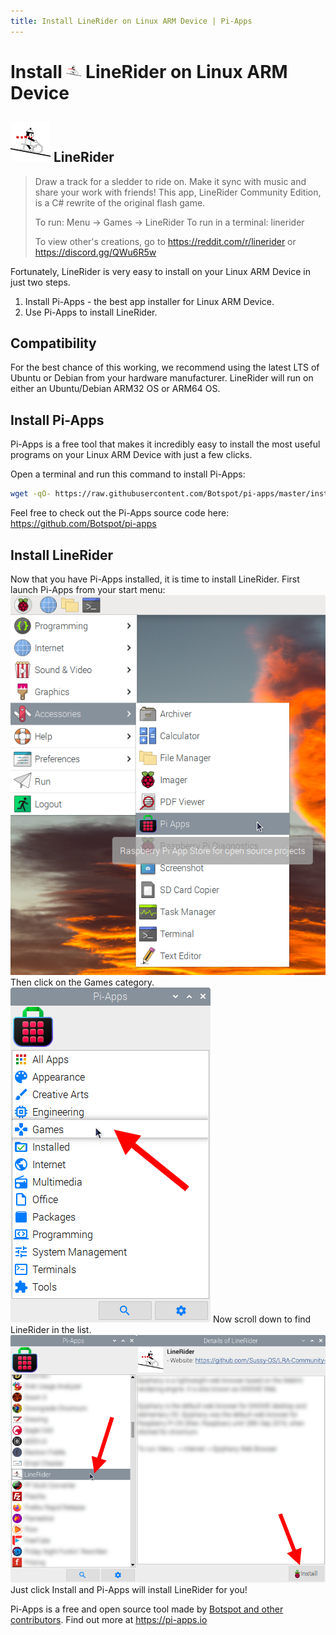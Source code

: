 ```yaml
---
title: Install LineRider on Linux ARM Device | Pi-Apps
---
```

<div class="simple-install-content content">

# Install <img src="/img/app-icons/LineRider/icon-64.png" height=24> LineRider on Linux ARM Device

## <img src="/img/app-icons/LineRider/icon-64.png"> LineRider
> Draw a track for a sledder to ride on. Make it sync with music and share your work with friends!
> This app, LineRider Community Edition, is a C# rewrite of the original flash game.
> 
> To run: Menu -> Games -> LineRider
> To run in a terminal: linerider
> 
> To view other's creations, go to https://reddit.com/r/linerider or https://discord.gg/QWu6R5w

Fortunately, LineRider is very easy to install on your Linux ARM Device in just two steps.
1. Install Pi-Apps - the best app installer for Linux ARM Device.
2. Use Pi-Apps to install LineRider.
</div>
<div class="simple-install-content content">

## Compatibility
For the best chance of this working, we recommend using the latest LTS of Ubuntu or Debian from your hardware manufacturer.
LineRider will run on either an Ubuntu/Debian ARM32 OS or ARM64 OS.
</div>
<div class="simple-install-content content">

## Install Pi-Apps

Pi-Apps is a free tool that makes it incredibly easy to install the most useful programs on your Linux ARM Device with just a few clicks.

Open a terminal and run this command to install Pi-Apps:
```bash
wget -qO- https://raw.githubusercontent.com/Botspot/pi-apps/master/install | bash
```
Feel free to check out the Pi-Apps source code here: https://github.com/Botspot/pi-apps
</div>
<div class="simple-install-content content">

## Install LineRider

Now that you have Pi-Apps installed, it is time to install LineRider.
First launch Pi-Apps from your start menu:
<img src="/img/start-menu.png">
Then click on the Games category.
<img src="/img/category-selections/Games.png">
Now scroll down to find LineRider in the list.
<img src="/img/app-icons/LineRider/app-selection.png">
Just click Install and Pi-Apps will install LineRider for you!
</div>
<div class="simple-install-content content">

Pi-Apps is a free and open source tool made by [Botspot and other contributors](/about/#contributors). Find out more at https://pi-apps.io
</div>
